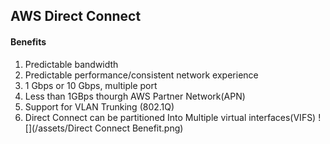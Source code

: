 ## AWS Direct Connect

#### Benefits
1. Predictable bandwidth
2. Predictable performance/consistent network experience
3. 1 Gbps or 10 Gbps, multiple port
4. Less than 1GBps thourgh AWS Partner Network(APN)
5. Support for VLAN Trunking (802.1Q)
6. Direct Connect can be partitioned Into Multiple virtual interfaces(VIFS)
![](/assets/Direct Connect Benefit.png)